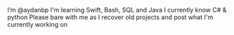 I’m @aydanbp
I'm learning Swift, Bash, SQL and Java
I currently know C# & python
Please bare with me as I recover old projects and post what I'm currently working on